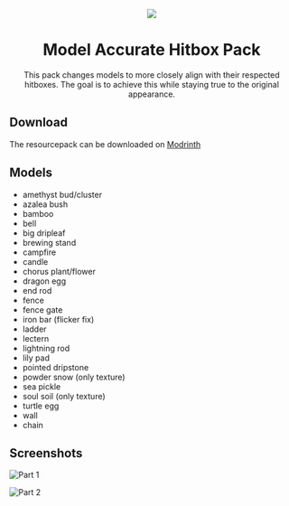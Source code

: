 <p align="center">
    <img src="https://i.imgur.com/Li26llS.png" />
    <h1 align="center">Model Accurate Hitbox Pack</h1>
</p>

<p align="center">
    This pack changes models to more closely align with their respected hitboxes. The goal is to achieve this while staying true to the original appearance.
</p>

## Download

The resourcepack can be downloaded on [Modrinth](https://modrinth.com/resourcepack/model-accurate-hitbox-pack)

## Models

- amethyst bud/cluster
- azalea bush
- bamboo
- bell
- big dripleaf
- brewing stand
- campfire
- candle
- chorus plant/flower
- dragon egg
- end rod
- fence
- fence gate
- iron bar (flicker fix)
- ladder
- lectern
- lightning rod
- lily pad
- pointed dripstone
- powder snow (only texture)
- sea pickle
- soul soil (only texture)
- turtle egg
- wall
- chain

## Screenshots

![Part 1](https://i.imgur.com/gXm1Rgb.png)

![Part 2](https://i.imgur.com/sOYtHPW.png)
